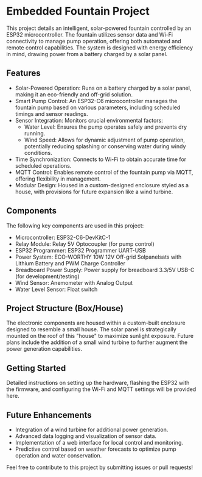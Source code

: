 # Embedded Fountain Project

This project details an intelligent, solar-powered fountain controlled by an ESP32 microcontroller. The fountain utilizes sensor data and Wi-Fi connectivity to manage pump operation, offering both automated and remote control capabilities. The system is designed with energy efficiency in mind, drawing power from a battery charged by a solar panel.

## Features

- Solar-Powered Operation: Runs on a battery charged by a solar panel, making it an eco-friendly and off-grid solution.
- Smart Pump Control: An ESP32-C6 microcontroller manages the fountain pump based on various parameters, including scheduled timings and sensor readings.
- Sensor Integration: Monitors crucial environmental factors:
  - Water Level: Ensures the pump operates safely and prevents dry running.
  - Wind Speed: Allows for dynamic adjustment of pump operation, potentially reducing splashing or conserving water during windy conditions.
- Time Synchronization: Connects to Wi-Fi to obtain accurate time for scheduled operations.
- MQTT Control: Enables remote control of the fountain pump via MQTT, offering flexibility in management.
- Modular Design: Housed in a custom-designed enclosure styled as a house, with provisions for future expansion like a wind turbine.

## Components

The following key components are used in this project:

- Microcontroller: ESP32-C6-DevKitC-1
- Relay Module: Relay 5V Optocoupler (for pump control)
- ESP32 Programmer: ESP32 Programmer UART-USB
- Power System: ECO-WORTHY 10W 12V Off-grid Solpanelsats with Lithium Battery and PWM Charge Controller
- Breadboard Power Supply: Power supply for breadboard 3.3/5V USB-C (for development/testing)
- Wind Sensor: Anemometer with Analog Output
- Water Level Sensor: Float switch

## Project Structure (Box/House)

The electronic components are housed within a custom-built enclosure designed to resemble a small house. The solar panel is strategically mounted on the roof of this "house" to maximize sunlight exposure. Future plans include the addition of a small wind turbine to further augment the power generation capabilities.

## Getting Started

Detailed instructions on setting up the hardware, flashing the ESP32 with the firmware, and configuring the Wi-Fi and MQTT settings will be provided here.

## Future Enhancements

- Integration of a wind turbine for additional power generation.
- Advanced data logging and visualization of sensor data.
- Implementation of a web interface for local control and monitoring.
- Predictive control based on weather forecasts to optimize pump operation and water conservation.

Feel free to contribute to this project by submitting issues or pull requests!
